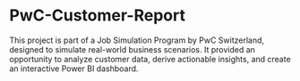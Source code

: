 # PwC-Customer-Report
This project is part of a Job Simulation Program by PwC Switzerland, designed to simulate real-world business scenarios. It provided an opportunity to analyze customer data, derive actionable insights, and create an interactive Power BI dashboard. 
